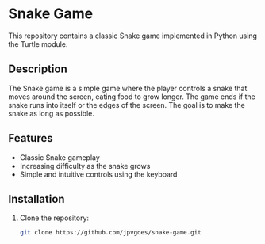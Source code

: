 # Snake Game

This repository contains a classic Snake game implemented in Python using the Turtle module.

## Description

The Snake game is a simple game where the player controls a snake that moves around the screen, eating food to grow longer. The game ends if the snake runs into itself or the edges of the screen. The goal is to make the snake as long as possible.

## Features

- Classic Snake gameplay
- Increasing difficulty as the snake grows
- Simple and intuitive controls using the keyboard

## Installation

1. Clone the repository:
   ```bash
   git clone https://github.com/jpvgoes/snake-game.git


